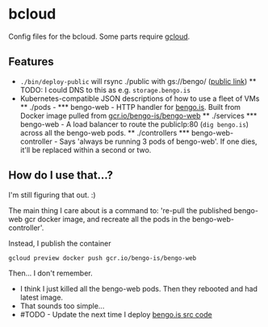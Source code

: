 # bcloud

Config files for the bcloud.
Some parts require [gcloud](https://cloud.google.com).

## Features

* `./bin/deploy-public` will rsync ./public with gs://bengo/ ([public link](https://storage.googleapis.com/bengo/index.html))
** TODO: I could DNS to this as e.g. `storage.bengo.is`
* Kubernetes-compatible JSON descriptions of how to use a fleet of VMs
** ./pods - 
*** bengo-web - HTTP handler for [bengo.is](http://bengo.is). Built from Docker image pulled from [gcr.io/bengo-is/bengo-web](gcr.io/bengo-is/bengo-web)
** ./services
*** bengo-web - A load balancer to route the publicIp:80 (`dig bengo.is`) across all the bengo-web pods.
** ./controllers
*** bengo-web-controller - Says 'always be running 3 pods of bengo-web'. If one dies, it'll be replaced within a second or two.

## How do I use that...?

I'm still figuring that out. :)

The main thing I care about is a command to: 're-pull the published bengo-web gcr docker image, and recreate all the pods in the bengo-web-controller'.

Instead, I publish the container
```
gcloud preview docker push gcr.io/bengo-is/bengo-web
```

Then... I don't remember.
* I think I just killed all the bengo-web pods. Then they rebooted and had latest image.
* That sounds too simple...
* #TODO - Update the next time I deploy [bengo.is src code](https://github.com/gobengo/bengo.is)

